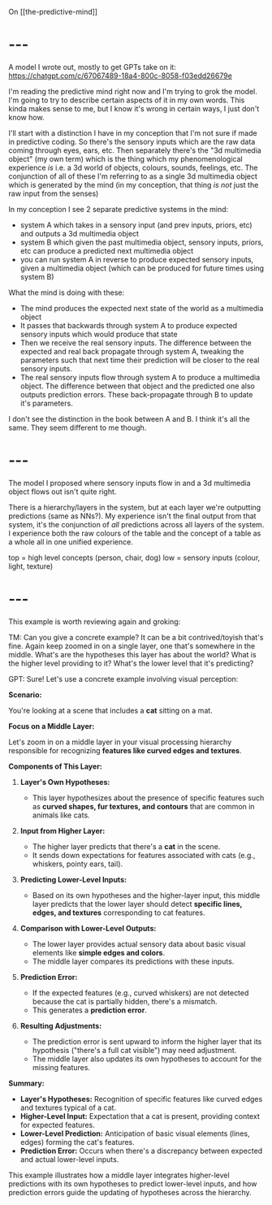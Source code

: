 On [[the-predictive-mind]]

# ---

A model I wrote out, mostly to get GPTs take on it: https://chatgpt.com/c/67067489-18a4-800c-8058-f03edd26679e

I'm reading the predictive mind right now and I'm trying to grok the model. I'm going to try to describe certain aspects of it in my own words. This kinda makes sense to me, but I know it's wrong in certain ways, I just don't know how.

I'll start with a distinction I have in my conception that I'm not sure if made in predictive coding. So there's the sensory inputs which are the raw data coming through eyes, ears, etc. Then separately there's the "3d multimedia object" (my own term) which is the thing which my phenomenological experience *is* i.e. a 3d world of objects, colours, sounds, feelings, etc. The conjunction of all of these I'm referring to as a single 3d multimedia object which is generated by the mind (in my conception, that thing *is not* just the raw input from the senses)

In my conception I see 2 separate predictive systems in the mind: 
- system A which takes in a sensory input (and prev inputs, priors, etc) and outputs a 3d multimedia object
- system B which given the past multimedia object, sensory inputs, priors, etc can produce a predicted next multimedia object
- you can run system A in reverse to produce expected sensory inputs, given a multimedia object (which can be produced for future times using system B)

What the mind is doing with these:
- The mind produces the expected next state of the world as a multimedia object
- It passes that backwards through system A to produce expected sensory inputs which would produce that state
- Then we receive the real sensory inputs. The difference between the expected and real back propagate through system A, tweaking the parameters such that next time their prediction will be closer to the real sensory inputs. 
- The real sensory inputs flow through system A to produce a multimedia object. The difference between that object and the predicted one also outputs prediction errors. These back-propagate through B to update it's parameters.

I don't see the distinction in the book between A and B. I think it's all the same. They seem different to me though.

# ---

The model I proposed where sensory inputs flow in and a 3d multimedia object flows out isn't quite right.

There is a hierarchy/layers in the system, but at each layer we're outputting predictions (same as NNs?). My experience isn't the final output from that system, it's the conjunction of _all_ predictions across all layers of the system.  I experience both the raw colours of the table and the concept of a table as a whole all in one unified experience.

top = high level concepts (person, chair, dog)
low = sensory inputs (colour, light, texture)

# ---

This example is worth reviewing again and groking:

TM: Can you give a concrete example? It can be a bit contrived/toyish that's fine. Again keep zoomed in on a single layer, one that's somewhere in the middle. What's are the hypotheses this layer has about the world? What is the higher level providing to it? What's the lower level that it's predicting?

GPT: Sure! Let's use a concrete example involving visual perception:

**Scenario:**

You're looking at a scene that includes a **cat** sitting on a mat.

**Focus on a Middle Layer:**

Let's zoom in on a middle layer in your visual processing hierarchy responsible for recognizing **features like curved edges and textures**.

**Components of This Layer:**

1. **Layer's Own Hypotheses:**
    
    - This layer hypothesizes about the presence of specific features such as **curved shapes, fur textures, and contours** that are common in animals like cats.
2. **Input from Higher Layer:**
    
    - The higher layer predicts that there's a **cat** in the scene.
    - It sends down expectations for features associated with cats (e.g., whiskers, pointy ears, tail).
3. **Predicting Lower-Level Inputs:**
    
    - Based on its own hypotheses and the higher-layer input, this middle layer predicts that the lower layer should detect **specific lines, edges, and textures** corresponding to cat features.
4. **Comparison with Lower-Level Outputs:**
    
    - The lower layer provides actual sensory data about basic visual elements like **simple edges and colors**.
    - The middle layer compares its predictions with these inputs.
5. **Prediction Error:**
    
    - If the expected features (e.g., curved whiskers) are not detected because the cat is partially hidden, there's a mismatch.
    - This generates a **prediction error**.
6. **Resulting Adjustments:**
    
    - The prediction error is sent upward to inform the higher layer that its hypothesis ("there's a full cat visible") may need adjustment.
    - The middle layer also updates its own hypotheses to account for the missing features.

**Summary:**

- **Layer's Hypotheses:** Recognition of specific features like curved edges and textures typical of a cat.
- **Higher-Level Input:** Expectation that a cat is present, providing context for expected features.
- **Lower-Level Prediction:** Anticipation of basic visual elements (lines, edges) forming the cat's features.
- **Prediction Error:** Occurs when there's a discrepancy between expected and actual lower-level inputs.

This example illustrates how a middle layer integrates higher-level predictions with its own hypotheses to predict lower-level inputs, and how prediction errors guide the updating of hypotheses across the hierarchy.
